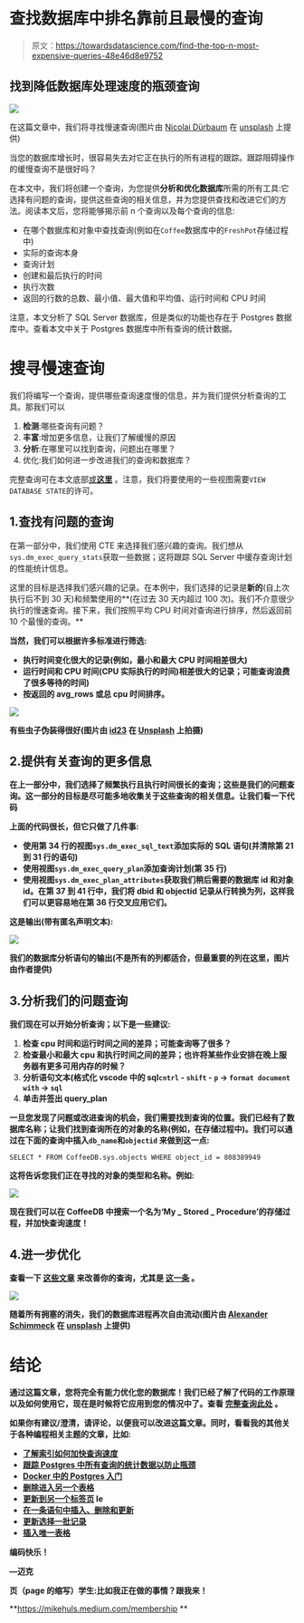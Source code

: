 # 查找数据库中排名靠前且最慢的查询

> 原文：<https://towardsdatascience.com/find-the-top-n-most-expensive-queries-48e46d8e9752>

## 找到降低数据库处理速度的瓶颈查询

![](img/f6ba165f7b06c48231afc4caeea58926.png)

在这篇文章中，我们将寻找慢速查询(图片由 [Nicolai Dürbaum](https://unsplash.com/@nicoli) 在 [unsplash](https://unsplash.com/photos/PXGvsl0jQcE) 上提供)

当您的数据库增长时，很容易失去对它正在执行的所有进程的跟踪。跟踪阻碍操作的缓慢查询不是很好吗？

在本文中，我们将创建一个查询，为您提供**分析和优化数据库**所需的所有工具:它选择有问题的查询，提供这些查询的相关信息，并为您提供查找和改进它们的方法。阅读本文后，您将能够揭示前 n 个查询以及每个查询的信息:

*   在哪个数据库和对象中查找查询(例如在`Coffee`数据库中的`FreshPot`存储过程中)
*   实际的查询本身
*   查询计划
*   创建和最后执行的时间
*   执行次数
*   返回的行数的总数、最小值、最大值和平均值、运行时间和 CPU 时间

注意，本文分析了 SQL Server 数据库，但是类似的功能也存在于 Postgres 数据库中。查看本文中关于 Postgres 数据库中所有查询的统计数据。

# 搜寻慢速查询

我们将编写一个查询，提供哪些查询速度慢的信息，并为我们提供分析查询的工具。那我们可以

1.  **检测**:哪些查询有问题？
2.  **丰富**:增加更多信息，让我们了解缓慢的原因
3.  **分析**:在哪里可以找到查询，问题出在哪里？
4.  优化:我们如何进一步改进我们的查询和数据库？

完整查询可在本文底部[或**这里**](https://gist.github.com/mike-huls/546e9801a64ac1e004f2c83382131382) 。注意，我们将要使用的一些视图需要`VIEW DATABASE STATE`的许可。

## 1.查找有问题的查询

在第一部分中，我们使用 CTE 来选择我们感兴趣的查询。我们想从`sys.dm_exec_query_stats`获取一些数据；这将跟踪 SQL Server 中缓存查询计划的性能统计信息。

这里的目标是选择我们感兴趣的记录。在本例中，我们选择的记录是**新的**(自上次执行后不到 30 天)和频繁使用的**(在过去 30 天内超过 100 次)。我们不介意很少执行的慢速查询。接下来，我们按照平均 CPU 时间对查询进行排序，然后返回前 10 个最慢的查询。**

**当然，我们可以根据许多标准进行筛选:**

*   **执行时间变化很大的记录(例如，最小和最大 CPU 时间相差很大)**
*   **运行时间和 CPU 时间(CPU 实际执行的时间)相差很大的记录；可能查询浪费了很多等待的时间)**
*   **按返回的 avg_rows 或总 cpu 时间排序。**

**![](img/3abcf8899007ffac2520f5ad1920a27e.png)**

**有些虫子伪装得很好(图片由 [id23](https://unsplash.com/@id23) 在 [Unsplash](https://unsplash.com/photos/7m3Gw8dgbjg) 上拍摄)**

## **2.提供有关查询的更多信息**

**在上一部分中，我们选择了频繁执行且执行时间很长的查询；这些是我们的问题查询。这一部分的目标是尽可能多地收集关于这些查询的相关信息。让我们看一下代码**

**上面的代码很长，但它只做了几件事:**

*   **使用第 34 行的视图`sys.dm_exec_sql_text`添加实际的 SQL 语句(并清除第 21 到 31 行的语句)**
*   **使用视图`sys.dm_exec_query_plan`添加查询计划(第 35 行)**
*   **使用视图`sys.dm_exec_plan_attributes`获取我们稍后需要的数据库 id 和对象 id。在第 37 到 41 行中，我们将 dbid 和 objectid 记录从行转换为列，这样我们可以更容易地在第 36 行交叉应用它们。**

**这是输出(带有匿名声明文本):**

**![](img/374bc96699f277cd8f1726e6d67d16b9.png)**

**我们的数据库分析语句的输出(不是所有的列都适合，但最重要的列在这里，图片由作者提供)**

## **3.分析我们的问题查询**

**我们现在可以开始分析查询；以下是一些建议:**

1.  **检查 cpu 时间和运行时间之间的差异；可能查询等了很多？**
2.  **检查最小和最大 cpu 和执行时间之间的差异；也许将某些作业安排在晚上服务器有更多可用内存的时候？**
3.  **分析语句文本(格式化 vscode 中的 sql`cntrl` - `shift` - `p` → `format document with` → `sql`**
4.  **单击并签出 query_plan**

**一旦您发现了问题或改进查询的机会，我们需要找到查询的位置。我们已经有了数据库名称；让我们找到查询所在的对象的名称(例如，在存储过程中)。我们可以通过在下面的查询中插入`db_name`和`objectid` 来做到这一点:**

```
SELECT * FROM CoffeeDB.sys.objects WHERE object_id = 808389949
```

**这将告诉您我们正在寻找的对象的类型和名称。例如:**

**![](img/f1f7b4ef36a9b53ac7b5a280128f0e33.png)**

**现在我们可以在 CoffeeDB 中搜索一个名为‘My _ Stored _ Procedure’的存储过程，并加快查询速度！**

## **4.进一步优化**

**查看一下 [**这些文章**](https://mikehuls.com/articles?tags=sql) 来改善你的查询，尤其是 [**这一条**](https://mikehuls.medium.com/sql-understand-how-indices-work-under-the-hood-to-speed-up-your-queries-a7f07eef4080) 。**

**![](img/2c952e02856fa568605b0356bda37b0d.png)**

**随着所有拥塞的消失，我们的数据库进程再次自由流动(图片由 [Alexander Schimmeck](https://unsplash.com/@alschim) 在 [unsplash](https://unsplash.com/photos/W3MXYIfyxno) 上提供)**

# **结论**

**通过这篇文章，您将完全有能力优化您的数据库！我们已经了解了代码的工作原理以及如何使用它，现在是时候将它应用到您的情况中了。查看 [**完整查询此处**](https://gist.github.com/mike-huls/546e9801a64ac1e004f2c83382131382) 。**

**如果你有建议/澄清，请评论，以便我可以改进这篇文章。同时，看看我的其他关于各种编程相关主题的文章，比如:**

*   **[了解索引如何加快查询速度](https://mikehuls.medium.com/sql-understand-how-indices-work-under-the-hood-to-speed-up-your-queries-a7f07eef4080)**
*   **[跟踪 Postgres 中所有查询的统计数据以防止瓶颈](https://mikehuls.medium.com/how-to-track-statistics-on-all-queries-in-your-postgres-database-to-prevent-slow-queries-or-730d3f94076c)**
*   **[Docker 中的 Postgres 入门](https://mikehuls.medium.com/getting-started-with-postgres-in-docker-616127e2e46d)**
*   **[删除进入另一个表格](https://mikehuls.medium.com/sql-delete-into-another-table-b5b946a42299)**
*   **[更新到另一个标签页](https://mikehuls.medium.com/sql-update-into-another-table-bfc3dff79a66) le**
*   **[在一条语句中插入、删除和更新](https://mikehuls.medium.com/sql-insert-delete-and-update-in-one-statement-sync-your-tables-with-merge-14814215d32c)**
*   **[更新选择一批记录](https://mikehuls.medium.com/sql-update-select-in-one-query-b067a7e60136)**
*   **[插入唯一表格](https://mikehuls.medium.com/sql-inserting-only-unique-values-in-a-unique-table-af2eb3b9890a)**

**编码快乐！**

**—迈克**

**页（page 的缩写）学生:比如我正在做的事情？跟我来！**

**<https://mikehuls.medium.com/membership> **